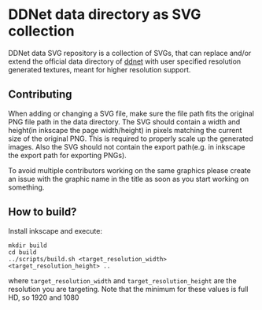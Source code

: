 DDNet data directory as SVG collection
======================================

DDNet data SVG repository is a collection of SVGs, that can replace and/or extend
the official data directory of [ddnet](https://github.com/ddnet/ddnet/tree/master/data) with user specified resolution generated
textures, meant for higher resolution support.

Contributing
------------

When adding or changing a SVG file, make sure the file path fits the original PNG file path
in the data directory.
The SVG should contain a width and height(in inkscape the page width/height) in pixels matching the current size of the original PNG.
This is required to properly scale up the generated images.
Also the SVG should not contain the export path(e.g. in inkscape the export path for exporting PNGs).


To avoid multiple contributors working on the same graphics please create an issue with the graphic name in the title
as soon as you start working on something.

How to build?
-------------

Install inkscape and execute:

```
mkdir build
cd build
../scripts/build.sh <target_resolution_width> <target_resolution_height> ..
```

where `target_resolution_width` and `target_resolution_height` are the resolution you are targeting.
Note that the minimum for these values is full HD, so 1920 and 1080
